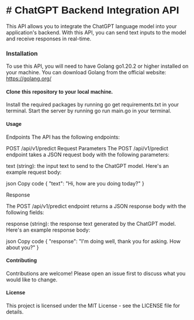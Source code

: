 <h1 style="font-family: Arial, sans-serif;"># ChatGPT Backend Integration API</h1>

This API allows you to integrate the ChatGPT language model into your application's backend. With this API, you can send text inputs to the model and receive responses in real-time.

<h3 style="font-family: Arial, sans-serif;">Installation</h3>

To use this API, you will need to have Golang go1.20.2  or higher installed on your machine. You can download Golang from the official website: https://golang.org/

<h4 style="font-family: Arial, sans-serif;">Clone this repository to your local machine.</h4>
Install the required packages by running go get requirements.txt in your terminal.
Start the server by running go run main.go in your terminal.

<h4 style="font-family: Arial, sans-serif;">Usage</h4>

Endpoints
The API has the following endpoints:

POST /api/v1/predict
Request Parameters
The POST /api/v1/predict endpoint takes a JSON request body with the following parameters:

text (string): the input text to send to the ChatGPT model.
Here's an example request body:

json
Copy code
{
    "text": "Hi, how are you doing today?"
}

Response

The POST /api/v1/predict endpoint returns a JSON response body with the following fields:

response (string): the response text generated by the ChatGPT model.
Here's an example response body:

json
Copy code
{
    "response": "I'm doing well, thank you for asking. How about you?"
}

<h4 style="font-family: Arial, sans-serif;">Contributing</h4>

Contributions are welcome! Please open an issue first to discuss what you would like to change.

<h4 style="font-family: Arial, sans-serif;">License</h4>

This project is licensed under the MIT License - see the LICENSE file for details.